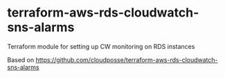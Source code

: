 # terraform-aws-rds-cloudwatch-sns-alarms
Terraform module for setting up CW monitoring on RDS instances

Based on https://github.com/cloudposse/terraform-aws-rds-cloudwatch-sns-alarms
